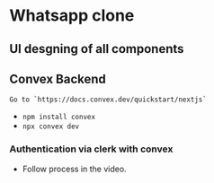 # Whatsapp clone

## UI desgning of all components

## Convex Backend

    Go to `https://docs.convex.dev/quickstart/nextjs`

- `npm install convex`
- `npx convex dev`

### Authentication via clerk with convex

- Follow process in the video.

